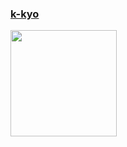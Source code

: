 ### [k-kyo](https://ds-musashino-u.github.io/portfolio-k-kyo/)

<a href="https://github.com/tocoteron">
  <img align="left" height="170px" src="https://github-readme-stats.vercel.app/api?username=k-kyo&count_private=true&show_icons=true&theme=dracula" />
</a>
